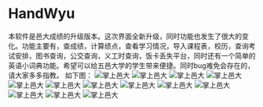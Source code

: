 # HandWyu
本软件是邑大成绩的升级版本。这次界面全新升级，同时功能也发生了很大的变化。功能主要有，查成绩，计算绩点，查看学习情况，导入课程表，校历，查询考试安排，图书查询，公交查询，义工时查询，饭卡丢失平台，同时还有一个简单的英语小词典功能。希望可以给五邑大学的学生带来便捷。同时bug难免会存在的，请大家多多指教。
如下图：
  ![掌上邑大](http://www.imstuding.com/image/1.png)
  ![掌上邑大](http://www.imstuding.com/image/2.png)
  ![掌上邑大](http://www.imstuding.com/image/3.png)
  ![掌上邑大](http://www.imstuding.com/image/4.png)
  ![掌上邑大](http://www.imstuding.com/image/5.png)
  ![掌上邑大](http://www.imstuding.com/image/6.png)
  ![掌上邑大](http://www.imstuding.com/image/7.png)
  ![掌上邑大](http://www.imstuding.com/image/8.png)
  ![掌上邑大](http://www.imstuding.com/image/9.png)
  ![掌上邑大](http://www.imstuding.com/image/10.png)
  ![掌上邑大](http://www.imstuding.com/image/11.png)
  ![掌上邑大](http://www.imstuding.com/image/12.png)
  ![掌上邑大](http://www.imstuding.com/image/13.png)
